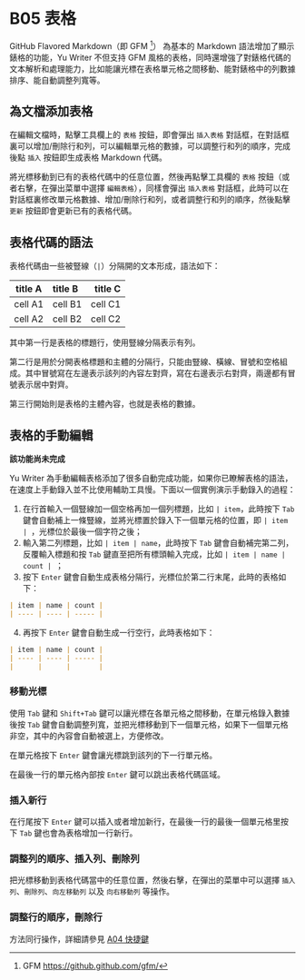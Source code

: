 # B05 表格

GitHub Flavored Markdown（即 GFM [^1]） 為基本的 Markdown 語法增加了顯示錶格的功能，Yu Writer 不但支持 GFM 風格的表格，同時還增強了對錶格代碼的文本解析和處理能力，比如能讓光標在表格單元格之間移動、能對錶格中的列數據排序、能自動調整列寬等。

## 為文檔添加表格

在編輯文檔時，點擊工具欄上的 `表格` 按鈕，即會彈出 `插入表格` 對話框，在對話框裏可以增加/刪除行和列，可以編輯單元格的數據，可以調整行和列的順序，完成後點 `插入` 按鈕即生成表格 Markdown 代碼。

將光標移動到已有的表格代碼中的任意位置，然後再點擊工具欄的 `表格` 按鈕（或者右擊，在彈出菜單中選擇 `編輯表格`），同樣會彈出 `插入表格` 對話框，此時可以在對話框裏修改單元格數據、增加/刪除行和列，或者調整行和列的順序，然後點擊 `更新` 按鈕即會更新已有的表格代碼。

## 表格代碼的語法

表格代碼由一些被豎線（`|`）分隔開的文本形成，語法如下：

| title A | title B | title C |
| ------- | :------ | ------: |
| cell A1 | cell B1 | cell C1 |
| cell A2 | cell B2 | cell C2 |

其中第一行是表格的標題行，使用豎線分隔表示有列。

第二行是用於分開表格標題和主體的分隔行，只能由豎線、橫線、冒號和空格組成。其中冒號寫在左邊表示該列的內容左對齊，寫在右邊表示右對齊，兩邊都有冒號表示居中對齊。

第三行開始則是表格的主體內容，也就是表格的數據。

## 表格的手動編輯

**該功能尚未完成**

Yu Writer 為手動編輯表格添加了很多自動完成功能，如果你已瞭解表格的語法，在速度上手動錄入並不比使用輔助工具慢。下面以一個實例演示手動錄入的過程：

1. 在行首輸入一個豎線加一個空格再加一個列標題，比如 `| item`，此時按下 `Tab` 鍵會自動補上一條豎線，並將光標置於錄入下一個單元格的位置，即 `| item | `，光標位於最後一個字符之後；
2. 輸入第二列標題，比如 `| item | name`，此時按下 `Tab` 鍵會自動補完第二列，反覆輸入標題和按 `Tab` 鍵直至把所有標頭輸入完成，比如 `| item | name | count | `；
3. 按下  `Enter` 鍵會自動生成表格分隔行，光標位於第二行末尾，此時的表格如下：

```markdown
| item | name | count |
| ---- | ---- | ----- |
```

4. 再按下 `Enter` 鍵會自動生成一行空行，此時表格如下：

```markdown
| item | name | count |
| ---- | ---- | ----- |
|      |      |       |
```

### 移動光標

使用 `Tab` 鍵和 `Shift+Tab` 鍵可以讓光標在各單元格之間移動，在單元格錄入數據後按 `Tab` 鍵會自動調整列寬，並把光標移動到下一個單元格，如果下一個單元格非空，其中的內容會自動被選上，方便修改。

在單元格按下 `Enter` 鍵會讓光標跳到該列的下一行單元格。

在最後一行的單元格內部按  `Enter` 鍵可以跳出表格代碼區域。

### 插入新行

在行尾按下  `Enter` 鍵可以插入或者增加新行，在最後一行的最後一個單元格里按下 `Tab` 鍵也會為表格增加一行新行。

### 調整列的順序、插入列、刪除列

把光標移動到表格代碼當中的任意位置，然後右擊，在彈出的菜單中可以選擇 `插入列`、`刪除列`、`向左移動列` 以及 `向右移動列` 等操作。

### 調整行的順序，刪除行

方法同行操作，詳細請參見 [A04 快捷鍵](a04-快捷鍵)

[^1]: GFM https://github.github.com/gfm/